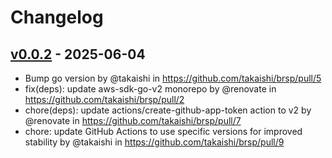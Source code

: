 # Changelog

## [v0.0.2](https://github.com/takaishi/brsp/compare/v0.0.1...v0.0.2) - 2025-06-04
- Bump go version by @takaishi in https://github.com/takaishi/brsp/pull/5
- fix(deps): update aws-sdk-go-v2 monorepo by @renovate in https://github.com/takaishi/brsp/pull/2
- chore(deps): update actions/create-github-app-token action to v2 by @renovate in https://github.com/takaishi/brsp/pull/7
- chore: update GitHub Actions to use specific versions for improved stability by @takaishi in https://github.com/takaishi/brsp/pull/9
